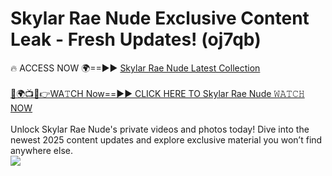 # Skylar Rae Nude Exclusive Content Leak - Fresh Updates! (oj7qb)

🔥 ACCESS NOW 🌍==►► <a href="https://tinyurl.com/kvy9nzfs" rel="nofollow">Skylar Rae Nude Latest Collection</a>
<br><br>
[🔴🌍📺📱👉WA𝚃CH Now==►► CLICK HERE TO Skylar Rae Nude 𝚆𝙰𝚃𝙲𝙷 NOW](https://tinyurl.com/kvy9nzfs)
<br><br>
Unlock Skylar Rae Nude's private videos and photos today! Dive into the newest 2025 content updates and explore exclusive material you won’t find anywhere else.
<br>
<a href="https://tinyurl.com/kvy9nzfs" rel="nofollow" data-target="animated-image.originalLink"><img src="https://camo.githubusercontent.com/8a4f000d20f83aca3bf7ec5f350d767afa0574a8a352519fd8cfa583a6f93a33/68747470733a2f2f692e696d6775722e636f6d2f644a486b345a712e676966" data-canonical-src="https://i.imgur.com/dJHk4Zq.gif" style="max-width: 100%; display: inline-block;" data-target="animated-image.originalImage"></a>
<br>
